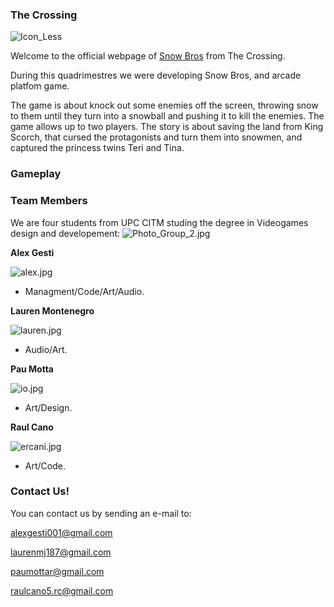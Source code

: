 ### **The Crossing**

![Icon_Less](https://github.com/paumotta/snow_Bros_Website/blob/master/FOTOS/Icon_Less.png)

Welcome to the official webpage of [Snow Bros](https://github.com/alexgesti/Snow-Bros.-Nick-and-Tom) from The Crossing.

During this quadrimestres we were developing Snow Bros, and arcade platfom game.

The game is about knock out some enemies off the screen, throwing snow to them until they turn into a snowball and pushing it to kill the enemies. The game allows up to two players.
The story is about saving the land from King Scorch, that cursed the protagonists and turn them into snowmen, and captured the princess twins Teri and Tina.

### Gameplay






### Team Members

We are four students from UPC CITM studing the degree in Videogames design and developement:
![Photo_Group_2.jpg](https://github.com/paumotta/snow_Bros_Website/blob/master/FOTOS/Photo_Group_2.jpg)

**Alex Gesti**

![alex.jpg](https://github.com/paumotta/snow_Bros_Website/blob/master/FOTOS/alex.jpg)

+ Managment/Code/Art/Audio.

 
**Lauren Montenegro**  

![lauren.jpg](https://github.com/paumotta/snow_Bros_Website/blob/master/FOTOS/lauren.jpg)

+ Audio/Art.


**Pau Motta** 

![io.jpg](https://github.com/paumotta/snow_Bros_Website/blob/master/FOTOS/io.jpg)
+ Art/Design.


**Raul Cano**

![ercani.jpg](https://github.com/paumotta/snow_Bros_Website/blob/master/FOTOS/ercani.jpg)
+ Art/Code.




### Contact Us!

You can contact us by sending an e-mail to:

alexgesti001@gmail.com

laurenmj187@gmail.com

paumottar@gmail.com

raulcano5.rc@gmail.com
